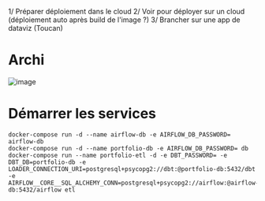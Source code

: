 1/ Préparer déploiement dans le cloud 
2/ Voir pour déployer sur un cloud (déploiement auto après build de l'image ?)
3/ Brancher sur une app de dataviz (Toucan)

# Archi
![image](https://user-images.githubusercontent.com/82377798/161383439-889080a5-80eb-471d-967c-fa7ca56cc7a0.png)

# Démarrer les services
```
docker-compose run -d --name airflow-db -e AIRFLOW_DB_PASSWORD= airflow-db
docker-compose run -d --name portfolio-db -e AIRFLOW_DB_PASSWORD= db
docker-compose run --name portfolio-etl -d -e DBT_PASSWORD= -e DBT_DB=portfolio-db -e LOADER_CONNECTION_URI=postgresql+psycopg2://dbt:@portfolio-db:5432/dbt  -e AIRFLOW__CORE__SQL_ALCHEMY_CONN=postgresql+psycopg2://airflow:@airflow-db:5432/airflow etl

```
